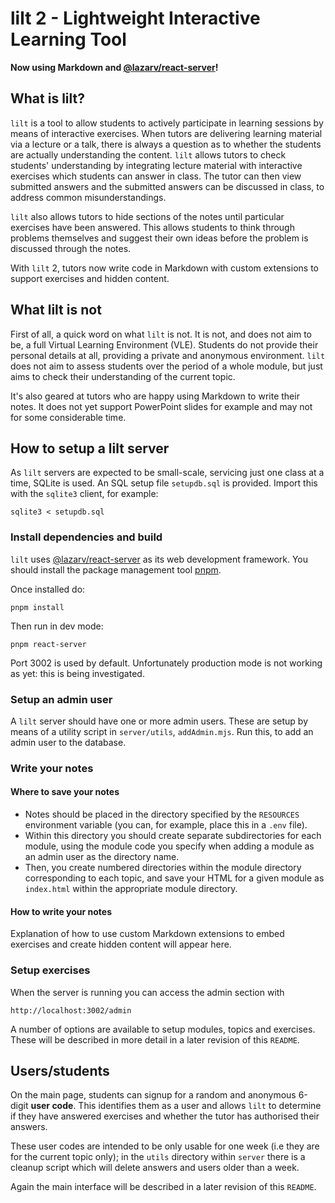 # lilt 2 - Lightweight Interactive Learning Tool

**Now using Markdown and [@lazarv/react-server](https://react-server.dev)!**

## What is lilt?

`lilt` is a tool to allow students to actively participate in learning sessions by means of interactive exercises. When tutors are delivering learning material via a lecture or a talk, there is always a question as to whether the students are actually understanding the content. `lilt` allows tutors to check students' understanding by integrating lecture material with interactive exercises which students can answer in class. The tutor can then view submitted answers and the submitted answers can be discussed in class, to address common misunderstandings.

`lilt` also allows tutors to hide sections of the notes until particular exercises have been answered. This allows students to think through problems themselves and suggest their own ideas before the problem is discussed through the notes.

With `lilt` 2, tutors now write code in Markdown with custom extensions to support exercises and hidden content.

## What lilt is not

First of all, a quick word on what `lilt` is not. It is not, and does not aim to be, a full Virtual Learning Environment (VLE). Students do not provide their personal details at all, providing a private and anonymous environment. `lilt` does not aim to assess students over the period of a whole module, but just aims to check their understanding of the current topic.

It's also geared at tutors who are happy using Markdown to write their notes. It does not yet support PowerPoint slides for example and may not for some considerable time.

## How to setup a lilt server

As `lilt` servers are expected to be small-scale, servicing just one class at a time, SQLite is used. An SQL setup file `setupdb.sql` is provided. Import this with the `sqlite3` client, for example:

```
sqlite3 < setupdb.sql
```

### Install dependencies and build

`lilt` uses [@lazarv/react-server](https://react-server.dev) as its web development framework. You should install the package management tool  [pnpm](https://pnpm.io).

Once installed do:

```
pnpm install
```

Then run in dev mode: 

```
pnpm react-server
```

Port 3002 is used by default. Unfortunately production mode is not working as yet: this is being investigated.

### Setup an admin user

A `lilt` server should have one or more admin users. These are setup by means of a utility script in `server/utils`, `addAdmin.mjs`. Run this, to add an admin user to the database. 


### Write your notes

#### Where to save your notes

- Notes should be placed in the directory specified by the `RESOURCES` environment variable (you can, for example, place this in a `.env` file). 
- Within this directory you should create separate subdirectories for each module, using the module code you specify when adding a module as an admin user as the directory name.
- Then, you create numbered directories within the module directory corresponding to each topic, and save your HTML for a given module as `index.html` within the appropriate module directory.

#### How to write your notes

Explanation of how to use custom Markdown extensions to embed exercises and create hidden content will appear here.

### Setup exercises

When the server is running you can access the admin section with

```
http://localhost:3002/admin
```

A number of options are available to setup modules, topics and exercises. These will be described in more detail in a later revision of this `README`.

## Users/students

On the main page, students can signup for a random and anonymous 6-digit **user code**. This identifies them as a user and allows `lilt` to determine if they have answered exercises and whether the tutor has authorised their answers.

These user codes are intended to be only usable for one week (i.e they are for the current topic only); in the `utils` directory within `server` there is a cleanup script which will delete answers and users older than a week.

Again the main interface will be described in a later revision of this `README`.
